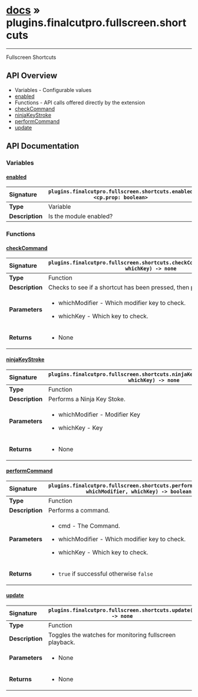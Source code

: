 # [docs](index.md) » plugins.finalcutpro.fullscreen.shortcuts
---

Fullscreen Shortcuts

## API Overview
* Variables - Configurable values
 * [enabled](#enabled)
* Functions - API calls offered directly by the extension
 * [checkCommand](#checkcommand)
 * [ninjaKeyStroke](#ninjakeystroke)
 * [performCommand](#performcommand)
 * [update](#update)

## API Documentation

### Variables

#### [enabled](#enabled)
| <span style="float: left;">**Signature**</span> | <span style="float: left;">`plugins.finalcutpro.fullscreen.shortcuts.enabled <cp.prop: boolean>` </span>                                                          |
| -----------------------------------------------------|---------------------------------------------------------------------------------------------------------|
| **Type**                                             | Variable                                                                                         |
| **Description**                                      | Is the module enabled?                                                                                         |

### Functions

#### [checkCommand](#checkcommand)
| <span style="float: left;">**Signature**</span> | <span style="float: left;">`plugins.finalcutpro.fullscreen.shortcuts.checkCommand(whichModifier, whichKey) -> none` </span>                                                          |
| -----------------------------------------------------|---------------------------------------------------------------------------------------------------------|
| **Type**                                             | Function                                                                                         |
| **Description**                                      | Checks to see if a shortcut has been pressed, then processes.                                                                                         |
| **Parameters**                                       | <ul><li>whichModifier - Which modifier key to check.</li></ul><ul><li>whichKey - Which key to check.</li></ul>   |
| **Returns**                                          | <ul><li>None</li></ul>            |

#### [ninjaKeyStroke](#ninjakeystroke)
| <span style="float: left;">**Signature**</span> | <span style="float: left;">`plugins.finalcutpro.fullscreen.shortcuts.ninjaKeyStroke(whichModifier, whichKey) -> none` </span>                                                          |
| -----------------------------------------------------|---------------------------------------------------------------------------------------------------------|
| **Type**                                             | Function                                                                                         |
| **Description**                                      | Performs a Ninja Key Stoke.                                                                                         |
| **Parameters**                                       | <ul><li>whichModifier - Modifier Key</li></ul><ul><li>whichKey - Key</li></ul>   |
| **Returns**                                          | <ul><li>None</li></ul>            |

#### [performCommand](#performcommand)
| <span style="float: left;">**Signature**</span> | <span style="float: left;">`plugins.finalcutpro.fullscreen.shortcuts.performCommand(cmd, whichModifier, whichKey) -> boolean` </span>                                                          |
| -----------------------------------------------------|---------------------------------------------------------------------------------------------------------|
| **Type**                                             | Function                                                                                         |
| **Description**                                      | Performs a command.                                                                                         |
| **Parameters**                                       | <ul><li>cmd - The Command.</li></ul><ul><li>whichModifier - Which modifier key to check.</li></ul><ul><li>whichKey - Which key to check.</li></ul>   |
| **Returns**                                          | <ul><li><code>true</code> if successful otherwise <code>false</code></li></ul>            |

#### [update](#update)
| <span style="float: left;">**Signature**</span> | <span style="float: left;">`plugins.finalcutpro.fullscreen.shortcuts.update() -> none` </span>                                                          |
| -----------------------------------------------------|---------------------------------------------------------------------------------------------------------|
| **Type**                                             | Function                                                                                         |
| **Description**                                      | Toggles the watches for monitoring fullscreen playback.                                                                                         |
| **Parameters**                                       | <ul><li>None</li></ul>   |
| **Returns**                                          | <ul><li>None</li></ul>            |

